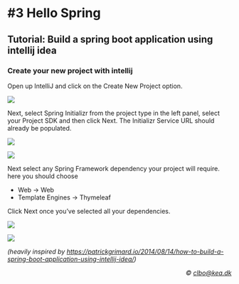 # #3 Hello Spring
## Tutorial: Build a spring boot application using intellij idea

### Create your new project with intellij
Open up IntelliJ and click on the Create New Project option.

![](./rsc/1.png)



Next, select Spring Initializr from the project type in the left panel, select your Project SDK and then click Next.  The Initializr Service URL should already be populated.    


![](./rsc/2.png)



![](./rsc/3.png)

Next select any Spring Framework dependency your project will require. here you should choose
* Web -> Web
* Template Engines -> Thymeleaf    

Click Next once you’ve selected all your dependencies.


![](./rsc/4.png)

![](./rsc/5.png)

_(heavily inspired by https://patrickgrimard.io/2014/08/14/how-to-build-a-spring-boot-application-using-intellij-idea/)_

_<div align="right">&copy; clbo@kea.dk</div>_
